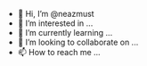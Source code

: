 - 👋 Hi, I’m @neazmust
- 👀 I’m interested in ...
- 🌱 I’m currently learning ...
- 💞️ I’m looking to collaborate on ...
- 📫 How to reach me ...

<!---
neazmust/neazmust is a ✨ special ✨ repository because its `README.md` (this file) appears on your GitHub profile.
You can click the Preview link to take a look at your changes.
--->
